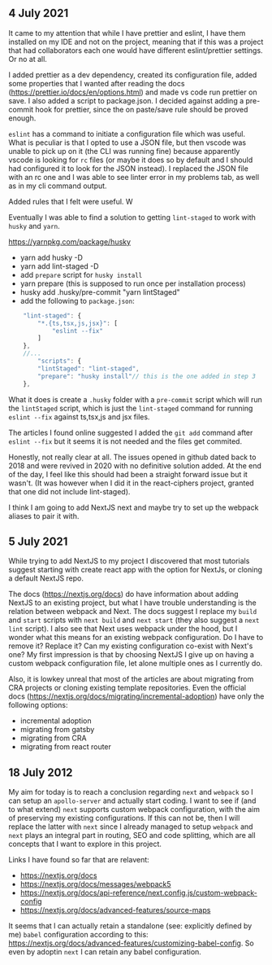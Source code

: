 ## 4 July 2021

It came to my attention that while I have prettier and eslint, I have them installed on my IDE and not on the project, meaning that if this was a project that had collaborators each one would have different eslint/prettier settings. Or no at all.

I added prettier as a dev dependency, created its configuration file, added some properties that I wanted after reading the docs (https://prettier.io/docs/en/options.html) and made vs code run prettier on save. I also added a script to package.json. I decided against adding a pre-commit hook for prettier, since the on paste/save rule should be proved enough.

`eslint` has a command to initiate a configuration file which was useful. What is peculiar is that I opted to use a JSON file, but then vscode was unable to pick up on it (the CLI was running fine) because apparently vscode is looking for `rc` files (or maybe it does so by default and I should had configured it to look for the JSON instead). I replaced the JSON file with an rc one and I was able to see linter error in my problems tab, as well as in my cli command output.

Added rules that I felt were useful. W

Eventually I was able to find a solution to getting `lint-staged` to work with `husky` and `yarn`.

https://yarnpkg.com/package/husky

-   yarn add husky -D
-   yarn add lint-staged -D
-   add `prepare` script for `husky install`
-   yarn prepare (this is supposed to run once per installation process)
-   husky add .husky/pre-commit "yarn lintStaged"
-   add the following to `package.json`:

```js
    "lint-staged": {
        "*.{ts,tsx,js,jsx}": [
            "eslint --fix"
        ]
    },
    //...
        "scripts": {
        "lintStaged": "lint-staged",
        "prepare": "husky install"// this is the one added in step 3
    },
```

What it does is create a `.husky` folder with a `pre-commit` script which will run the `lintStaged` script, which is just the `lint-staged` command for running `eslint --fix` against ts,tsx,js and jsx files.

The articles I found online suggested I added the `git add` command after `eslint --fix` but it seems it is not needed and the files get commited.

Honestly, not really clear at all. The issues opened in github dated back to 2018 and were revived in 2020 with no definitive solution added. At the end of the day, I feel like this should had been a straight forward issue but it wasn't. (It was however when I did it in the react-ciphers project, granted that one did not include lint-staged).

I think I am going to add NextJS next and maybe try to set up the webpack aliases to pair it with.

## 5 July 2021

While trying to add NextJS to my project I discovered that most tutorials suggest starting with create react app with the option for NextJs, or cloning a default NextJS repo.

The docs (https://nextjs.org/docs) do have information about adding NextJS to an existing project, but what I have trouble understanding is the relation between webpack and Next. The docs suggest I replace my `build` and `start` scripts with `next build` and `next start` (they also suggest a `next lint` script). I also see that Next uses webpack under the hood, but I wonder what this means for an existing webpack configuration. Do I have to remove it? Replace it? Can my existing configuration co-exist with Next's one? My first impression is that by choosing NextJS I give up on having a custom webpack configuration file, let alone multiple ones as I currently do.

Also, it is lowkey unreal that most of the articles are about migrating from CRA projects or cloning existing template repositories. Even the official docs (https://nextjs.org/docs/migrating/incremental-adoption) have only the following options:

-   incremental adoption
-   migrating from gatsby
-   migrating from CRA
-   migrating from react router

## 18 July 2012

My aim for today is to reach a conclusion regarding `next` and `webpack` so I can setup an `apollo-server` and actually start coding. I want to see if (and to what extend) `next` supports custom webpack configuration, with the aim of preserving my existing configurations. If this can not be, then I will replace the latter with `next` since I already managed to setup `webpack` and `next` plays an integral part in routing, SEO and code splitting, which are all concepts that I want to explore in this project.

Links I have found so far that are relavent:

-   https://nextjs.org/docs
-   https://nextjs.org/docs/messages/webpack5
-   https://nextjs.org/docs/api-reference/next.config.js/custom-webpack-config
-   https://nextjs.org/docs/advanced-features/source-maps

It seems that I can actually retain a standalone (see: explicitly defined by me) `babel` configuration according to this: https://nextjs.org/docs/advanced-features/customizing-babel-config. So even by adoptin `next` I can retain any babel configuration.
